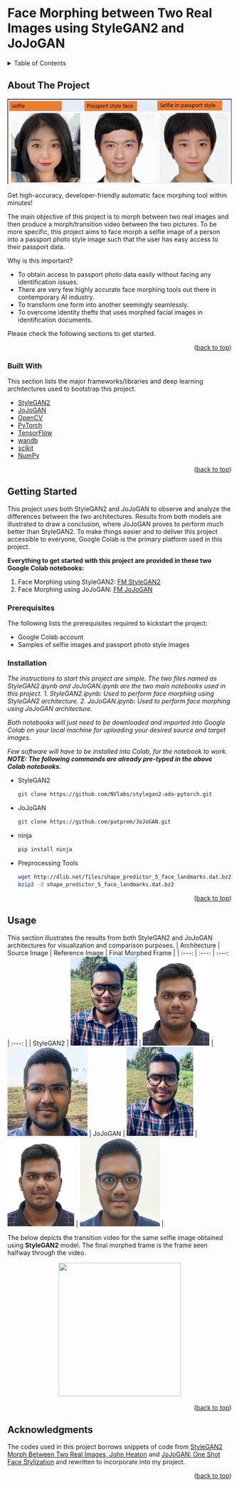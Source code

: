 # Face Morphing between Two Real Images using StyleGAN2 and JoJoGAN
<!-- TABLE OF CONTENTS -->
<details>
  <summary>Table of Contents</summary>
  <ol>
    <li>
      <a href="#about-the-project">About The Project</a>
      <ul>
        <li><a href="#built-with">Built With</a></li>
      </ul>
    </li>
    <li>
      <a href="#getting-started">Getting Started</a>
      <ul>
        <li><a href="#prerequisites">Prerequisites</a></li>
        <li><a href="#installation">Installation</a></li>
      </ul>
    </li>
    <li><a href="#usage">Usage</a></li>
    <li><a href="#acknowledgments">Acknowledgments</a></li>
  </ol>
</details>

<!-- ABOUT THE PROJECT -->
## About The Project

![Face Morph](https://github.com/patprem/FaceMorphing/blob/8c16d28a59b005727dc196e9c856011795c30faf/images/facemorph.png)

Get high-accuracy, developer-friendly automatic face morphing tool within minutes!

The main objective of this project is to morph between two real images and then produce a morph/transition video between the two pictures. To be more specific, this project aims to face morph a selfie image of a person into a passport photo style image such that the user has easy access to their passport data.

Why is this important?
* To obtain access to passport photo data easily without facing any identification issues.
* There are very few highly accurate face morphing tools out there in contemporary AI industry.
* To transform one form into another seemingly seamlessly.
* To overcome identity thefts that uses morphed facial images in identification documents.

Please check the following sections to get started.

<p align="right">(<a href="#top">back to top</a>)</p>

### Built With

This section lists the major frameworks/libraries and deep learning architectures used to bootstrap this project. 
* [StyleGAN2](https://github.com/NVlabs/stylegan2#readme)
* [JoJoGAN](https://arxiv.org/pdf/2112.11641.pdf)
* [OpenCV](https://opencv.org/)
* [PyTorch](https://pytorch.org/)
* [TensorFlow](https://www.tensorflow.org/)
* [wandb](https://docs.wandb.ai/)
* [scikit](https://scikit-learn.org/stable/)
* [NumPy](https://numpy.org/)

<p align="right">(<a href="#top">back to top</a>)</p>

<!-- GETTING STARTED -->
## Getting Started
This project uses both StyleGAN2 and JoJoGAN to observe and analyze the differences between the two architectures. Results from both models are illustrated to draw a conclusion, where JoJoGAN proves to perform much better than StyleGAN2. To make things easier and to deliver this project accessible to everyone, Google Colab is the primary platform used in this project.

**Everything to get started with this project are provided in these two Google Colab notebooks:**
1. Face Morphing using StyleGAN2: [FM StyleGAN2](https://github.com/patprem/FaceMorphingTool/blob/b39a13ceb85393e2b86850fcc82456f687bfca8f/StyleGAN2.ipynb)
2. Face Morphing using JoJoGAN: [FM JoJoGAN](https://github.com/patprem/FaceMorphingTool/blob/b39a13ceb85393e2b86850fcc82456f687bfca8f/JoJoGAN.ipynb)

### Prerequisites

The following lists the prerequisites required to kickstart the project:
* Google Colab account
* Samples of selfie images and passport photo style images

### Installation

_The instructions to start this project are simple. The two files named as StyleGAN2.ipynb and JoJoGAN.ipynb are the two main notebooks used in this project._
_1. StyleGAN2.ipynb: Used to perform face morphing using StyleGAN2 architecture._
_2. JoJoGAN.ipynb: Used to perform face morphing using JoJoGAN architecture._

_Both notebooks will just need to be downloaded and imported into Google Colab on your local machine for uploading your desired source and target images._

_Few software will have to be installed into Colab, for the notebook to work. 
**NOTE: The following commands are already pre-typed in the above Colab notebooks.**_
* StyleGAN2
  ```sh
  git clone https://github.com/NVlabs/stylegan2-ada-pytorch.git
  ```
* JoJoGAN
  ```sh
  git clone https://github.com/patprem/JoJoGAN.git
  ```
* ninja
  ```sh
  pip install ninja
  ```
* Preprocessing Tools
  ```sh
  wget http://dlib.net/files/shape_predictor_5_face_landmarks.dat.bz2
  bzip2 -d shape_predictor_5_face_landmarks.dat.bz2
  ```
  
<p align="right">(<a href="#top">back to top</a>)</p>

<!-- USAGE EXAMPLES -->
## Usage

This section illustrates the results from both StyleGAN2 and JoJoGAN architectures for visualization and comparison purposes.
| Architecture | Source Image | Reference Image | Final Morphed Frame |
|     :---:    |     :---:    |     :---:       |       :---:         |
| StyleGAN2   | <img src="https://github.com/patprem/FaceMorphing/blob/633c647236458583bbe16c3be4282a3f9463fe3b/images/Selfie1.jpeg" width="150" height ="200"> | <img src="https://github.com/patprem/FaceMorphing/blob/33670150e51806e30896f8da9b7cb0ef8da4a7f5/images/target2.jpg" width="150" height ="200"> | <img src="https://github.com/patprem/FaceMorphing/blob/633c647236458583bbe16c3be4282a3f9463fe3b/images/MorphedStyleGAN.jpg" width="180" height ="200">
| JoJoGAN     | <img src="https://github.com/patprem/FaceMorphing/blob/633c647236458583bbe16c3be4282a3f9463fe3b/images/Selfie1.jpeg" width="150" height ="200"> | <img src="https://github.com/patprem/FaceMorphing/blob/633c647236458583bbe16c3be4282a3f9463fe3b/images/Target1.jpg" width="150" height ="200"> | <img src="https://github.com/patprem/FaceMorphing/blob/37b3b4a12fd634c7f37e17d5e890b6f838731e48/images/MorphedJoJo.png" width="180" height ="200"> |

The below depicts the transition video for the same selfie image obtained using **StyleGAN2** model. The final morphed frame is the frame seen halfway through the video.
<p align="center">
  <img src="https://github.com/patprem/FaceMorphing/blob/fb48b08a97a0c36d9e9ec3b33d0c4c4379d2c86f/transition_videos/FaceMorph_Source1.gif" width="275" height="300" />
</p>

<p align="right">(<a href="#top">back to top</a>)</p>

<!-- ACKNOWLEDGMENTS -->
## Acknowledgments
The codes used in this project borrows snippets of code from [StyleGAN2 Morph Between Two Real Images, John Heaton](https://github.com/jeffheaton/stylegan2-toys) and [JoJoGAN: One Shot Face Stylization](https://github.com/mchong6/JoJoGAN) and rewritten to incorporate into my project.

<p align="right">(<a href="#top">back to top</a>)</p>
